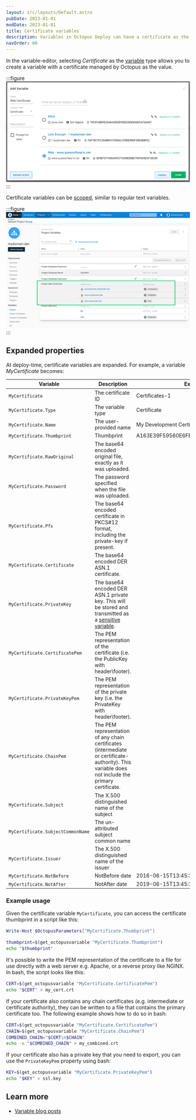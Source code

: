 ```yaml
---
layout: src/layouts/Default.astro
pubDate: 2023-01-01
modDate: 2023-01-01
title: Certificate variables
description: Variables in Octopus Deploy can have a certificate as the value
navOrder: 60
---
```


In the variable-editor, selecting *Certificate* as the [variable](/docs/projects/variables) type allows you to create a variable with a certificate managed by Octopus as the value.

:::figure
![](/docs/projects/variables/images/certificate-variable-select.png "width=500")
:::

Certificate variables can be [scoped](/docs/projects/variables/#scoping-variables), similar to regular text variables.

:::figure
![](/docs/projects/variables/images/certificate-variables-scoped.png "width=500")
:::

## Expanded properties

At deploy-time, certificate variables are expanded. For example, a variable _MyCertificate_ becomes:

| Variable                          | Description                                            | Example value |
| ----------------------            | ------------------                                     | ------------- |
| `MyCertificate`                   | The certificate ID                                     | Certificates-1 |
| `MyCertificate.Type`              | The variable type                                      | Certificate
| `MyCertificate.Name`              | The user-provided name                                 | My Development Certificate
| `MyCertificate.Thumbprint`        | Thumbprint                                             | A163E39F59560E6FE33A0299D19124B242D9B37E
| `MyCertificate.RawOriginal`       | The base64 encoded original file, exactly as it was uploaded. |
| `MyCertificate.Password`          | The password specified when the file was uploaded. |
| `MyCertificate.Pfx`               | The base64 encoded certificate in PKCS#12 format, including the private-key if present.  |
| `MyCertificate.Certificate`       | The base64 encoded DER ASN.1 certificate.              |
| `MyCertificate.PrivateKey`        | The base64 encoded DER ASN.1 private key. This will be stored and transmitted as a [sensitive variable](/docs/projects/variables/sensitive-variables).                |
| `MyCertificate.CertificatePem`    | The PEM representation of the certificate (i.e. the PublicKey with header\footer).  |
| `MyCertificate.PrivateKeyPem`     | The PEM representation of the private key (i.e. the PrivateKey with header\footer).  |
| `MyCertificate.ChainPem`    | The PEM representation of any chain certificates (intermediate or certificate-authority). This variable does not include the primary certificate. |
| `MyCertificate.Subject`           | The X.500 distinguished name of the subject            |
| `MyCertificate.SubjectCommonName` | The un-attributed subject common name            |
| `MyCertificate.Issuer`            | The X.500 distinguished name of the issuer             |
| `MyCertificate.NotBefore`         | NotBefore date | 2016-06-15T13:45:30.0000000-07:00
| `MyCertificate.NotAfter`         | NotAfter date | 2019-06-15T13:45:30.0000000-07:00

### Example usage

Given the certificate variable `MyCertificate`, you can access the certificate thumbprint in a script like this:

```powershell PowerShell
Write-Host $OctopusParameters["MyCertificate.Thumbprint"]
```
```bash Bash
thumbprint=$(get_octopusvariable "MyCertificate.Thumbprint")
echo "$thumbprint"
```

It's possible to write the PEM representation of the certificate to a file for use directly with a web server e.g. Apache, or a reverse proxy like NGINX. In bash, the script looks like this:

```bash
CERT=$(get_octopusvariable "MyCertificate.CertificatePem")
echo "$CERT" > my_cert.crt
```

If your certificate also contains any chain certificates (e.g. intermediate or certificate authority), they can be written to a file that contains the primary certificate too. The following example shows how to do so in bash:

```bash
CERT=$(get_octopusvariable "MyCertificate.CertificatePem")
CHAIN=$(get_octopusvariable "MyCertificate.ChainPem")
COMBINED_CHAIN="$CERT\n$CHAIN"
echo -e "$COMBINED_CHAIN" > my_combined.crt
```

If your certificate also has a private key that you need to export, you can use the `PrivateKeyPem` property using bash:

```bash
KEY=$(get_octopusvariable "MyCertificate.PrivateKeyPem")
echo "$KEY" > ssl.key
```

## Learn more

- [Variable blog posts](https://octopus.com/blog/tag/variables)